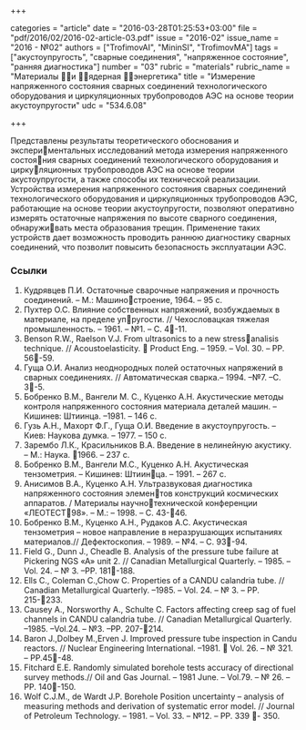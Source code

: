 +++

categories = "article"
date = "2016-03-28T01:25:53+03:00"
file = "pdf/2016/02/2016-02-article-03.pdf"
issue = "2016-02"
issue_name = "2016 - №02"
authors = ["TrofimovAI", "MininSI", "TrofimovMA"]
tags = ["акустоупругость", "сварные соединения", "напряженное состояние", "ранняя диагностика"]
number = "03"
rubric = "materials"
rubric_name = "Материалы и ядерная энергетика"
title = "Измерение напряженного состояния сварных соединений технологического оборудования и циркуляционных трубопроводов АЭС на основе теории акустоупругости"
udc = "534.6.08"


+++


Представлены результаты теоретического обоснования и экспериментальных исследований метода измерения напряженного состояния сварных соединений технологического оборудования и циркуляционных трубопроводов АЭС на основе теории акустоупругости, а также способы их технической реализации. 
Устройства измерения напряженного состояния сварных соединений технологического оборудования и циркуляционных трубопроводов АЭС, работающие на основе теории акустоупругости, позволяют оперативно измерять остаточные напряжения по высоте сварного соединения, обнаруживать места образования трещин. 
Применение таких устройств дает возможность проводить раннюю диагностику сварных соединений, что позволит повысить безопасность эксплуатации АЭС.

### Ссылки

1. Кудрявцев П.И. Остаточные сварочные напряжения и прочность соединений. – М.: Машиностроение, 1964. – 95 с.
2. Пухтер О.С. Влияние собственных напряжений, возбуждаемых в материале, на пределе упругости. // Чехословацкая тяжелая промышленность. – 1961. – №1. – С. 4-11.
3. Benson R.W., Raelson V.J. From ultrasonics to a new stressanalisis technique. // Acoustoelasticity.  Product Eng. – 1959. – Vol. 30. – РP. 56-59.
4. Гуща О.И. Анализ неоднородных полей остаточных напряжений в сварных соединениях. // Автоматическая сварка.– 1994. –№7. –С. 3-5.
5. Бобренко В.М., Вангели М. С., Куценко А.Н. Акустические методы контроля напряженного состояния материала деталей машин. – Кишинев: Штиинца. –1981. – 146 с.
6. Гузь А.Н., Махорт Ф.Г., Гуща О.И. Введение в акустоупругость. – Киев: Наукова думка. – 1977. – 150 с.
7. Зарембо Л.К., Красильников В.А. Введение в нелинейную акустику. – М.: Наука. 1966. – 237 с.
8. Бобренко В.М., Вангели М.С., Куценко А.Н. Акустическая тензометрия. – Кишинев: Штиинца. – 1991. – 267 с.
9. Анисимов В.А., Куценко А.Н. Ультразвуковая диагностика напряженного состояния элементов конструкций космических аппаратов. / Материалы научнотехнической конференции «ЛЕОТЕСТ98». – М.: – 1998. – С. 43-46.
10. Бобренко В.М., Куценко А.Н., Рудаков А.С. Акустическая тензометрия – новое направление в неразрушающих испытаниях материалов.// Дефектоскопия. – 1989. – №4. – С. 93-94.
11. Field G., Dunn J., Cheadle B. Analysis of the pressure tube failure at Pickering NGS «A» unit 2. // Canadian Metallurgical Quarterly. – 1985. – Vol. 24. – № 3. –PP. 181-188.
12. Ells C., Coleman C.,Chow C. Properties of a CANDU calandria tube. // Canadian Metallurgical Quarterly. –1985. – Vol. 24. – № 3. – PP. 215-233.
13. Causey A., Norsworthy A., Schulte C. Factors affecting creep sag of fuel channels in CANDU calandria tube. // Canadian Metallurgical Quarterly. –1985. –Vol.24. – №3. –PP. 207-214.
14. Baron J.,Dolbey M.,Erven J. Improved pressure tube inspection in Candu reactors. // Nuclear Engineering International. –1981.  Vol. 26. – № 321. – PP.45-48.
15. Fitchard E.E. Randomly simulated borehole tests accuracy of directional survey methods.// Oil and Gas Journal. – 1981 June. – Vol.79. – № 26. – PP. 140-150.
16. Wolf C.J.M., de Wardt J.P. Borehole Position uncertainty – analysis of measuring methods and derivation of systematic error model. // Journal of Petroleum Technology. – 1981. – Vol. 33. – №12. – PP. 339 - 350.